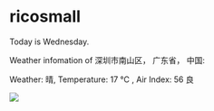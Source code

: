 # ricosmall

Today is Wednesday.

Weather infomation of 深圳市南山区， 广东省， 中国: 

Weather: 晴, Temperature: 17 ℃ , Air Index: 56 良

<img src="https://github-readme-stats.vercel.app/api?username=ricosmall&show_icons=true" />
